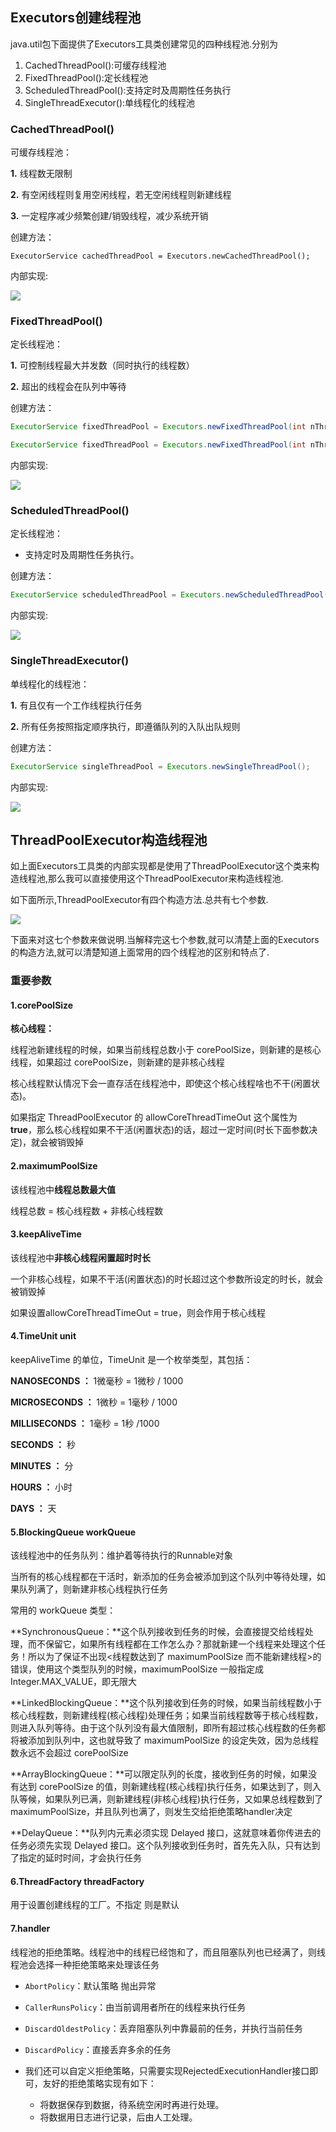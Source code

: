 ## Executors创建线程池

java.util包下面提供了Executors工具类创建常见的四种线程池.分别为 

1. CachedThreadPool():可缓存线程池
2. FixedThreadPool():定长线程池
3. ScheduledThreadPool():支持定时及周期性任务执行
4. SingleThreadExecutor():单线程化的线程池

### CachedThreadPool()

可缓存线程池：

**1.** 线程数无限制

**2.** 有空闲线程则复用空闲线程，若无空闲线程则新建线程

**3.** 一定程序减少频繁创建/销毁线程，减少系统开销

创建方法：

```
ExecutorService cachedThreadPool = Executors.newCachedThreadPool();
```

内部实现:

![](http://ww1.sinaimg.cn/large/006jIRTegy1g2pludsmboj30bx02tq2v.jpg)

### FixedThreadPool()

定长线程池：

**1.** 可控制线程最大并发数（同时执行的线程数）

**2.** 超出的线程会在队列中等待

创建方法：

```java
ExecutorService fixedThreadPool = Executors.newFixedThreadPool(int nThreads);

ExecutorService fixedThreadPool = Executors.newFixedThreadPool(int nThreads,ThreadFactory threadFactory);
```

内部实现:

![](http://ww1.sinaimg.cn/large/006jIRTegy1g2plywt0nmj30dk02s3yg.jpg)

### ScheduledThreadPool()

定长线程池：

- 支持定时及周期性任务执行。

创建方法：

```java
ExecutorService scheduledThreadPool = Executors.newScheduledThreadPool(int corePoolSize);
```

内部实现:

![](http://ww1.sinaimg.cn/large/006jIRTegy1g2pm0hno07j30h405e74e.jpg)

### SingleThreadExecutor()

单线程化的线程池：

**1.** 有且仅有一个工作线程执行任务

**2.** 所有任务按照指定顺序执行，即遵循队列的入队出队规则

创建方法：

```java
ExecutorService singleThreadPool = Executors.newSingleThreadPool();
```

内部实现:

![](http://ww1.sinaimg.cn/large/006jIRTegy1g2pm42pwxej30c203baa1.jpg)

## ThreadPoolExecutor构造线程池

如上面Executors工具类的内部实现都是使用了ThreadPoolExecutor这个类来构造线程池,那么我可以直接使用这个ThreadPoolExecutor来构造线程池.

如下面所示,ThreadPoolExecutor有四个构造方法.总共有七个参数.

![](http://ww1.sinaimg.cn/large/006jIRTegy1g2pm7nm6zxj30ct0gnmxo.jpg)

下面来对这七个参数来做说明.当解释完这七个参数,就可以清楚上面的Executors的构造方法,就可以清楚知道上面常用的四个线程池的区别和特点了.

### 重要参数

#### **1.corePoolSize** 

**核心线程：**

线程池新建线程的时候，如果当前线程总数小于 corePoolSize，则新建的是核心线程，如果超过 corePoolSize，则新建的是非核心线程

核心线程默认情况下会一直存活在线程池中，即使这个核心线程啥也不干(闲置状态)。

如果指定 ThreadPoolExecutor 的 allowCoreThreadTimeOut 这个属性为 **true**，那么核心线程如果不干活(闲置状态)的话，超过一定时间(时长下面参数决定)，就会被销毁掉

#### **2.maximumPoolSize**

该线程池中**线程总数最大值**

线程总数 = 核心线程数 + 非核心线程数

#### **3.keepAliveTime**

该线程池中**非核心线程闲置超时时长**

一个非核心线程，如果不干活(闲置状态)的时长超过这个参数所设定的时长，就会被销毁掉

如果设置allowCoreThreadTimeOut = true，则会作用于核心线程

#### **4.TimeUnit unit**

keepAliveTime 的单位，TimeUnit 是一个枚举类型，其包括：

**NANOSECONDS ：** 1微毫秒 = 1微秒 / 1000

**MICROSECONDS ：** 1微秒 = 1毫秒 / 1000

**MILLISECONDS ：** 1毫秒 = 1秒 /1000

**SECONDS ：** 秒

**MINUTES ：** 分

**HOURS ：** 小时

**DAYS ：** 天

#### **5.BlockingQueue workQueue**

该线程池中的任务队列：维护着等待执行的Runnable对象

当所有的核心线程都在干活时，新添加的任务会被添加到这个队列中等待处理，如果队列满了，则新建非核心线程执行任务

常用的 workQueue 类型：

**SynchronousQueue：**这个队列接收到任务的时候，会直接提交给线程处理，而不保留它，如果所有线程都在工作怎么办？那就新建一个线程来处理这个任务！所以为了保证不出现<线程数达到了 maximumPoolSize 而不能新建线程>的错误，使用这个类型队列的时候，maximumPoolSize 一般指定成 Integer.MAX_VALUE，即无限大

**LinkedBlockingQueue：**这个队列接收到任务的时候，如果当前线程数小于核心线程数，则新建线程(核心线程)处理任务；如果当前线程数等于核心线程数，则进入队列等待。由于这个队列没有最大值限制，即所有超过核心线程数的任务都将被添加到队列中，这也就导致了 maximumPoolSize 的设定失效，因为总线程数永远不会超过 corePoolSize

**ArrayBlockingQueue：**可以限定队列的长度，接收到任务的时候，如果没有达到 corePoolSize 的值，则新建线程(核心线程)执行任务，如果达到了，则入队等候，如果队列已满，则新建线程(非核心线程)执行任务，又如果总线程数到了 maximumPoolSize，并且队列也满了，则发生交给拒绝策略handler决定

**DelayQueue：**队列内元素必须实现 Delayed 接口，这就意味着你传进去的任务必须先实现 Delayed 接口。这个队列接收到任务时，首先先入队，只有达到了指定的延时时间，才会执行任务

#### **6.ThreadFactory threadFactory**

用于设置创建线程的工厂。不指定 则是默认

#### 7.handler

线程池的拒绝策略。线程池中的线程已经饱和了，而且阻塞队列也已经满了，则线程池会选择一种拒绝策略来处理该任务

- `AbortPolicy`：默认策略 抛出异常

- `CallerRunsPolicy`：由当前调用者所在的线程来执行任务

- `DiscardOldestPolicy`：丢弃阻塞队列中靠最前的任务，并执行当前任务

- `DiscardPolicy`：直接丢弃多余的任务

- 我们还可以自定义拒绝策略，只需要实现RejectedExecutionHandler接口即可，友好的拒绝策略实现有如下：

  - 将数据保存到数据，待系统空闲时再进行处理。
  - 将数据用日志进行记录，后由人工处理。

  
